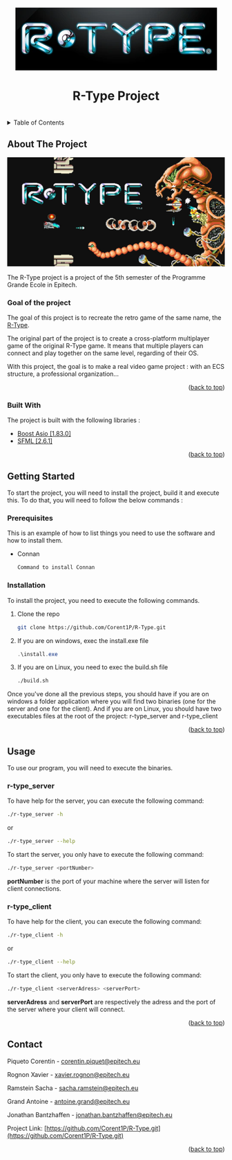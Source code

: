 <a id="readme-top"></a>

<div align="center">
    <img src="./images/R-type_logo.png">
    <h1>R-Type Project</h1>
    <br />
</div>

<details>
  <summary>Table of Contents</summary>
  <ol>
    <li>
      <a href="#about-the-project">About The Project</a>
      <ul>
        <li><a href="#built-with">Built With</a></li>
      </ul>
    </li>
    <li>
      <a href="#getting-started">Getting Started</a>
      <ul>
        <li><a href="#prerequisites">Prerequisites</a></li>
        <li><a href="#installation">Installation</a></li>
      </ul>
    </li>
    <li><a href="#usage">Usage</a></li>
    <!-- <li><a href="#contributing">Contributing</a></li> Maybe later -->
    <!-- <li><a href="#license">License</a></li> Maybe later -->
    <li><a href="#contact">Contact</a></li>
    <!-- <li><a href="#acknowledgments">Acknowledgments</a></li> No need -->
  </ol>
</details>

## About The Project

![RType ScreenShot](./images/rtype-screenshot.png)

The R-Type project is a project of the 5th semester of the Programme Grande Ecole in Epitech.

### Goal of the project

The goal of this project is to recreate the retro game of the same name, the [R-Type](https://www.youtube.com/watch?v=pVWtI0426mU).

The original part of the project is to create a cross-platform multiplayer game of the original R-Type game. It means that multiple players can connect and play together on the same level, regarding of their OS.

With this project, the goal is to make a real video game project : with an ECS structure, a professional organization...

<p align="right">(<a href="#readme-top">back to top</a>)</p>


### Built With

The project is built with the following libraries :

* [Boost Asio [1.83.0]][Asio-url]
* [SFML [2.6.1]][SFML-url]

<p align="right">(<a href="#readme-top">back to top</a>)</p>

## Getting Started

To start the project, you will need to install the project, build it and execute this. To do that, you will need to follow the below commands :

### Prerequisites

This is an example of how to list things you need to use the software and how to install them.
* Connan
  ```sh
  Command to install Connan
  ```

### Installation

To install the project, you need to execute the following commands.

1. Clone the repo
   ```sh
   git clone https://github.com/Corent1P/R-Type.git
   ```

2. If you are on windows, exec the install.exe file
   ```powershell
   .\install.exe
   ```

3. If you are on Linux, you need to exec the build.sh file
    ```sh
    ./build.sh
    ```

Once you've done all the previous steps, you should have if you are on windows a folder application where you will find two binaries (one for the server and one for the client). And if you are on Linux, you should have two executables files at the root of the project: r-type_server and r-type_client

<p align="right">(<a href="#readme-top">back to top</a>)</p>

## Usage

To use our program, you will need to execute the binaries.

### r-type_server

To have help for the server, you can execute the following command:
```sh
./r-type_server -h
```
or
```sh
./r-type_server --help
```

To start the server, you only have to execute the following command:
```sh
./r-type_server <portNumber>
```
**portNumber** is the port of your machine where the server will listen for client connections.

### r-type_client

To have help for the client, you can execute the following command:
```sh
./r-type_client -h
```
or
```sh
./r-type_client --help
```
To start the client, you only have to execute the following command:
```sh
./r-type_client <serverAdress> <serverPort>
```
**serverAdress** and **serverPort** are respectively the adress and the port of the server where your client will connect.

<p align="right">(<a href="#readme-top">back to top</a>)</p>


## Contact

Piqueto Corentin - corentin.piquet@epitech.eu

Rognon Xavier - xavier.rognon@epitech.eu

Ramstein Sacha - sacha.ramstein@epitech.eu

Grand Antoine - antoine.grand@epitech.eu

Jonathan Bantzhaffen - jonathan.bantzhaffen@epitech.eu

Project Link: [https://github.com/Corent1P/R-Type.git](https://github.com/Corent1P/R-Type.git)

<p align="right">(<a href="#readme-top">back to top</a>)</p>

[Asio-url]: https://www.boost.org/doc/libs/1_86_0/doc/html/boost_asio.html
[SFML-url]: https://www.sfml-dev.org/index-fr.php
